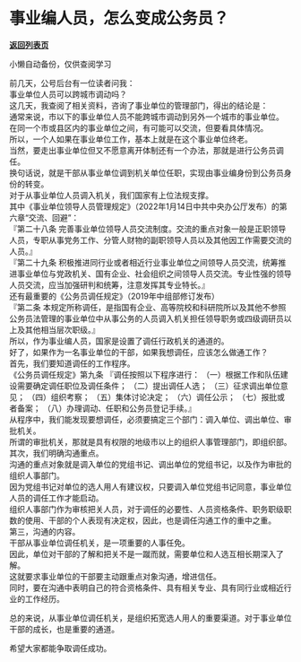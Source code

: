 # 事业编人员，怎么变成公务员？

[**返回列表页**](/gzh/费曼的小茶馆)

小懒自动备份，仅供查阅学习

前几天，公号后台有一位读者问我：  
事业单位人员可以跨城市调动吗？  
这几天，我查阅了相关资料，咨询了事业单位的管理部门，得出的结论是：  
通常来说，市以下的事业单位人员不能跨城市调动到另外一个城市的事业单位。  
在同一个市或县区内的事业单位之间，有可能可以交流，但要看具体情况。  
所以，一个人如果在事业单位工作，基本上就是在这个事业单位终老。  
当然，要走出事业单位但又不愿意离开体制还有一个办法，那就是进行公务员调任。  
换句话说，就是干部从事业单位调到机关单位任职，实现由事业编身份到公务员身份的转变。  
对于从事业单位人员调入机关，我们国家有上位法规支撑。  
其中《事业单位领导人员管理规定》（2022年1月14日中共中央办公厅发布）的第六章“交流、回避”：  
『第二十八条 完善事业单位领导人员交流制度。交流的重点对象一般是正职领导人员，专职从事党务工作、分管人财物的副职领导人员以及其他因工作需要交流的人员。』  
『第二十九条
积极推进同行业或者相近行业事业单位之间领导人员交流，统筹推进事业单位与党政机关、国有企业、社会组织之间领导人员交流。专业性强的领导人员交流，应当加强研判和统筹，注意发挥其专业特长。』  
还有最重要的《公务员调任规定》（2019年中组部修订发布）  
『第二条
本规定所称调任，是指国有企业、高等院校和科研院所以及其他不参照公务员法管理的事业单位中从事公务的人员调入机关担任领导职务或四级调研员以上及其他相当层次职级。』  
所以，作为事业编人员，国家是设置了调任行政机关的通道的。  
好了，如果作为一名事业单位的干部，如果我想调任，应该怎么做通工作？  
首先，我们要知道调任的工作程序。  
《公务员调任规定》第九条  『调任按照以下程序进行： （一）根据工作和队伍建设需要确定调任职位及调任条件； （二）提出调任人选； （三）征求调出单位意见；
（四）组织考察； （五）集体讨论决定； （六）调任公示； （七）报批或者备案； （八）办理调动、任职和公务员登记手续。』  
从程序中，我们能发现要想调任，必须要搞定三个部门：调入单位、调出单位、审批机关。  
所谓的审批机关，那就是具有权限的地级市以上的组织人事管理部门，即组织部。  
其次，我们明确沟通重点。  
沟通的重点对象就是调入单位的党组书记、调出单位的党组书记，以及作为审批的组织人事部门。  
因为党组书记对单位的选人用人有建议权，只要调入单位党组书记同意，事业单位人员的调任工作才能启动。  
组织人事部门作为审核把关人员，对于调任的必要性、人员资格条件、职务职级职数的使用、干部的个人表现有决定权，因此，也是调任沟通工作的重中之重。  
第三，沟通的内容。  
干部从事业单位调任机关，是一项重要的人事任免。  
因此，单位对干部的了解和把关不是一蹴而就，需要单位和人选互相长期深入了解。  
这就要求事业单位的干部要主动跟重点对象沟通，增进信任。  
同时，要在沟通中表明自己的符合资格条件、具有相关专业、具有同行业或相近行业的工作经历。  

总的来说，从事业单位调任机关，是组织拓宽选人用人的重要渠道。对于事业单位干部的成长，也是重要的通道。

  

希望大家都能争取调任成功。

